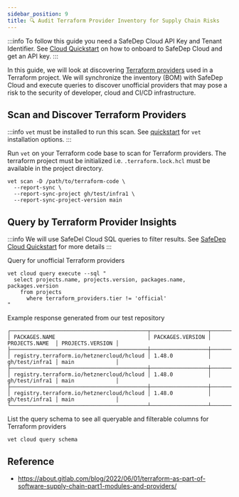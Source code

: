```yaml
---
sidebar_position: 9
title: 🔍 Audit Terraform Provider Inventory for Supply Chain Risks
---
```


:::info
To follow this guide you need a SafeDep Cloud API Key and Tenant Identifier.
See [Cloud Quickstart](../cloud/quickstart.md) on how to onboard to SafeDep Cloud and get an API key.
:::

In this guide, we will look at discovering [Terraform providers](https://developer.hashicorp.com/terraform/language/providers) used in a Terraform project. We will synchronize the inventory (BOM) with SafeDep Cloud and execute queries to discover unofficial providers that may pose a risk to the security of developer, cloud and CI/CD infrastructure.

## Scan and Discover Terraform Providers

:::info
`vet` must be installed to run this scan. See [quickstart](../quickstart.md) for `vet` installation options.
:::

Run `vet` on your Terraform code base to scan for Terraform providers. The terraform project must be initialized i.e. `.terraform.lock.hcl` must be available in the project directory.

```shell
vet scan -D /path/to/terraform-code \
  --report-sync \
  --report-sync-project gh/test/infra1 \
  --report-sync-project-version main
```

## Query by Terraform Provider Insights

:::info
We will use SafeDel Cloud SQL queries to filter results. See [SafeDep Cloud Quickstart](../cloud/quickstart.md) for more details
:::

Query for unofficial Terraform providers

```shell
vet cloud query execute --sql "
  select projects.name, projects.version, packages.name, packages.version 
    from projects 
      where terraform_providers.tier != 'official'
"
```

Example response generated from our test repository

```shell
┌───────────────────────────────────────────┬──────────────────┬────────────────┬──────────────────┐
│ PACKAGES.NAME                             │ PACKAGES.VERSION │ PROJECTS.NAME  │ PROJECTS.VERSION │
├───────────────────────────────────────────┼──────────────────┼────────────────┼──────────────────┤
│ registry.terraform.io/hetznercloud/hcloud │ 1.48.0           │ gh/test/infra1 │ main             │
├───────────────────────────────────────────┼──────────────────┼────────────────┼──────────────────┤
│ registry.terraform.io/hetznercloud/hcloud │ 1.48.0           │ gh/test/infra1 │ main             │
├───────────────────────────────────────────┼──────────────────┼────────────────┼──────────────────┤
│ registry.terraform.io/hetznercloud/hcloud │ 1.48.0           │ gh/test/infra1 │ main             │
└───────────────────────────────────────────┴──────────────────┴────────────────┴──────────────────┘%
```

List the query schema to see all queryable and filterable columns for Terraform providers

```shell
vet cloud query schema
```

## Reference

- https://about.gitlab.com/blog/2022/06/01/terraform-as-part-of-software-supply-chain-part1-modules-and-providers/